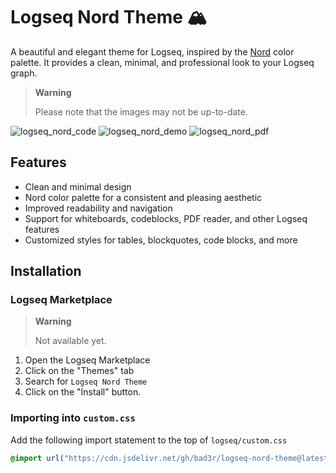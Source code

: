 # Logseq Nord Theme 🏔️

A beautiful and elegant theme for Logseq, inspired by the [Nord](https://www.nordtheme.com/) color palette. It provides a clean, minimal, and professional look to your Logseq graph.

> **Warning**
>
> Please note that the images may not be up-to-date.

![logseq_nord_code](https://cdn.unsigned.sh/logseq_nord_code.png)
![logseq_nord_demo](https://cdn.unsigned.sh/logseq_nord_demo.png)
![logseq_nord_pdf](https://cdn.unsigned.sh/logseq_nord_pdf.png)

## Features

-   Clean and minimal design
-   Nord color palette for a consistent and pleasing aesthetic
-   Improved readability and navigation
-   Support for whiteboards, codeblocks, PDF reader, and other Logseq features
-   Customized styles for tables, blockquotes, code blocks, and more

## Installation

### Logseq Marketplace

> **Warning**
>
> Not available yet.

1. Open the Logseq Marketplace
2. Click on the "Themes" tab
3. Search for `Logseq Nord Theme`
4. Click on the "Install" button.

### Importing into `custom.css`

Add the following import statement to the top of `logseq/custom.css`

```css
@import url("https://cdn.jsdelivr.net/gh/bad3r/logseq-nord-theme@latest/custom.min.css");
```
